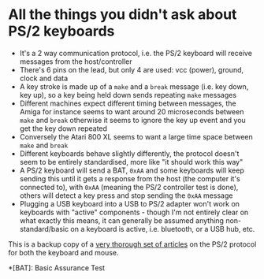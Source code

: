 # All the things you didn't ask about PS/2 keyboards

- It's a 2 way communication protocol, i.e. the PS/2 keyboard will receive messages from the host/controller
- There's 6 pins on the lead, but only 4 are used: vcc (power), ground, clock and data
- A key stroke is made up of a `make` and a `break` message (i.e. key down, key up), so a key being held down sends repeating `make` messages
- Different machines expect different timing between messages, the Amiga for instance seems to want around 20 microseconds between `make` and `break` otherwise it seems to ignore the key up event and you get the key down repeated
- Conversely the Atari 800 XL seems to want a large time space between `make` and `break`
- Different keyboards behave slightly differently, the protocol doesn't seem to be entirely standardised, more like "it should work this way"
- A PS/2 keyboard will send a BAT, `0xAA` and some keyboards will keep sending this until it gets a response from the host (the computer it's connected to), with `0xAA` (meaning the PS/2 controller test is done), others will detect a key press and stop sending the `0xAA` message
- Plugging a USB keyboard into a USB to PS/2 adapter won't work on keyboards with "active" components - though I'm not entirely clear on what exactly this means, it can generally be assumed anything non-standard/basic on a keyboard is active, i.e. bluetooth, or a USB hub, etc.

This is a backup copy of a [very thorough set of articles](https://www.avrfreaks.net/sites/default/files/PS2%20Keyboard.pdf) on the PS/2 protocol for both the keyboard and mouse.

*[BAT]: Basic Assurance Test
